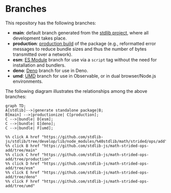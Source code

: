 <!--

@license Apache-2.0

Copyright (c) 2022 The Stdlib Authors.

Licensed under the Apache License, Version 2.0 (the "License");
you may not use this file except in compliance with the License.
You may obtain a copy of the License at

    http://www.apache.org/licenses/LICENSE-2.0

Unless required by applicable law or agreed to in writing, software
distributed under the License is distributed on an "AS IS" BASIS,
WITHOUT WARRANTIES OR CONDITIONS OF ANY KIND, either express or implied.
See the License for the specific language governing permissions and
limitations under the License.

-->

# Branches

This repository has the following branches:

-   **main**: default branch generated from the [stdlib project][stdlib-url], where all development takes place.
-   **production**: [production build][production-url] of the package (e.g., reformatted error messages to reduce bundle sizes and thus the number of bytes transmitted over a network).
-   **esm**: [ES Module][esm-url] branch for use via a `script` tag without the need for installation and bundlers.
-   **deno**: [Deno][deno-url] branch for use in Deno.
-   **umd**: [UMD][umd-url] branch for use in Observable, or in dual browser/Node.js environments.

The following diagram illustrates the relationships among the above branches:

```mermaid
graph TD;
A[stdlib]-->|generate standalone package|B;
B[main] -->|productionize| C[production];
C -->|bundle| D[esm];
C -->|bundle| E[deno];
C -->|bundle| F[umd];

%% click A href "https://github.com/stdlib-js/stdlib/tree/develop/lib/node_modules/%40stdlib/math/strided/ops/add"
%% click B href "https://github.com/stdlib-js/math-strided-ops-add/tree/main"
%% click C href "https://github.com/stdlib-js/math-strided-ops-add/tree/production"
%% click D href "https://github.com/stdlib-js/math-strided-ops-add/tree/esm"
%% click E href "https://github.com/stdlib-js/math-strided-ops-add/tree/deno"
%% click F href "https://github.com/stdlib-js/math-strided-ops-add/tree/umd"
```

[stdlib-url]: https://github.com/stdlib-js/stdlib/tree/develop/lib/node_modules/%40stdlib/math/strided/ops/add
[production-url]: https://github.com/stdlib-js/math-strided-ops-add/tree/production
[deno-url]: https://github.com/stdlib-js/math-strided-ops-add/tree/deno
[umd-url]: https://github.com/stdlib-js/math-strided-ops-add/tree/umd
[esm-url]: https://github.com/stdlib-js/math-strided-ops-add/tree/esm